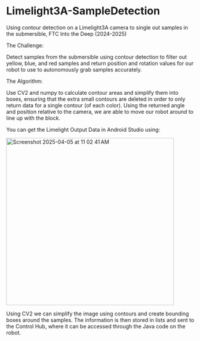 # Limelight3A-SampleDetection
Using contour detection on a Limelight3A camera to single out samples in the submersible, FTC Into the Deep (2024-2025)

The Challenge:

Detect samples from the submersible using contour detection to filter out yellow, blue, and red samples and return position and rotation values for our robot to use to autonomously grab samples accurately.


The Algorithm:

Use CV2 and numpy to calculate contour areas and simplify them into boxes, ensuring that the extra small contours are deleted in order to only return data for a single contour (of each color). Using the returned angle and position relative to the camera, we are able to move our robot around to line up with the block.

You can get the Limelight Output Data in Android Studio using:

<img width="449" alt="Screenshot 2025-04-05 at 11 02 41 AM" src="https://github.com/user-attachments/assets/2d9f6f5f-4b6d-415e-b18c-e8c0949121a5" />




Using CV2 we can simplify the image using contours and create bounding boxes around the samples. The information is then stored in lists and sent to the Control Hub, where it can be accessed through the Java code on the robot.
